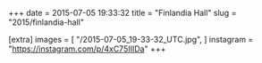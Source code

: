 +++
date = 2015-07-05 19:33:32
title = "Finlandia Hall"
slug = "2015/finlandia-hall"

[extra]
images = [
    "/2015-07-05_19-33-32_UTC.jpg",
]
instagram = "https://instagram.com/p/4xC75IIIDa"
+++

